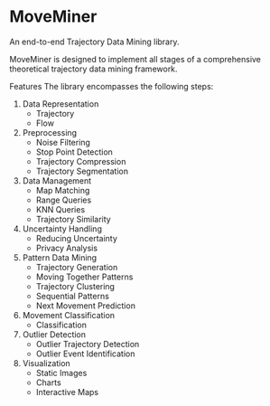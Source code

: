 
# MoveMiner
An end-to-end Trajectory Data Mining library.

MoveMiner is designed to implement all stages of a comprehensive theoretical trajectory data mining framework.

Features
The library encompasses the following steps:

1. Data Representation
    * Trajectory
    * Flow
2. Preprocessing
    * Noise Filtering
    * Stop Point Detection
    * Trajectory Compression
    * Trajectory Segmentation
3. Data Management
    * Map Matching
    * Range Queries
    * KNN Queries
    * Trajectory Similarity
4. Uncertainty Handling
    * Reducing Uncertainty
    * Privacy Analysis
5. Pattern Data Mining
    * Trajectory Generation
    * Moving Together Patterns
    * Trajectory Clustering
    * Sequential Patterns
    * Next Movement Prediction
6. Movement Classification
    * Classification
7. Outlier Detection
    * Outlier Trajectory Detection
    * Outlier Event Identification
8. Visualization
    * Static Images
    * Charts
    * Interactive Maps